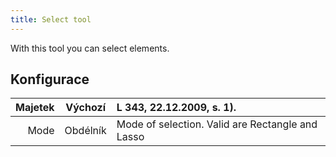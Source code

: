 ```yaml
---
title: Select tool
---
```


With this tool you can select elements.

## Konfigurace

| Majetek |  Výchozí | L 343, 22.12.2009, s. 1). |
| ------: | :------: | :---------------------------------------------------------------------------------------- |
|    Mode | Obdélník | Mode of selection. Valid are Rectangle and Lasso                          |
